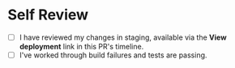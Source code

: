 # Self Review

- [ ] I have reviewed my changes in staging, available via the **View deployment** link in this PR's timeline.
- [ ] I've worked through build failures and tests are passing.
